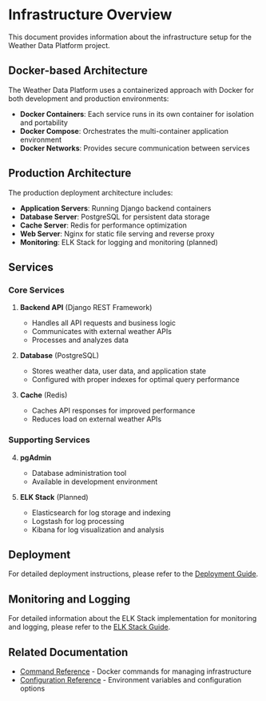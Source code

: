 # Infrastructure Overview

This document provides information about the infrastructure setup for the Weather Data Platform project.

## Docker-based Architecture

The Weather Data Platform uses a containerized approach with Docker for both development and production environments:

- **Docker Containers**: Each service runs in its own container for isolation and portability
- **Docker Compose**: Orchestrates the multi-container application environment
- **Docker Networks**: Provides secure communication between services

## Production Architecture

The production deployment architecture includes:

- **Application Servers**: Running Django backend containers
- **Database Server**: PostgreSQL for persistent data storage
- **Cache Server**: Redis for performance optimization
- **Web Server**: Nginx for static file serving and reverse proxy
- **Monitoring**: ELK Stack for logging and monitoring (planned)

## Services

### Core Services

1. **Backend API** (Django REST Framework)
   - Handles all API requests and business logic
   - Communicates with external weather APIs
   - Processes and analyzes data

2. **Database** (PostgreSQL)
   - Stores weather data, user data, and application state
   - Configured with proper indexes for optimal query performance

3. **Cache** (Redis)
   - Caches API responses for improved performance
   - Reduces load on external weather APIs

### Supporting Services

4. **pgAdmin**
   - Database administration tool
   - Available in development environment

5. **ELK Stack** (Planned)
   - Elasticsearch for log storage and indexing
   - Logstash for log processing
   - Kibana for log visualization and analysis

## Deployment

For detailed deployment instructions, please refer to the [Deployment Guide](../../guides/deployment.md).

## Monitoring and Logging

For detailed information about the ELK Stack implementation for monitoring and logging, please refer to the [ELK Stack Guide](../../guides/elk-stack.md).

## Related Documentation

- [Command Reference](../../reference/commands.md) - Docker commands for managing infrastructure
- [Configuration Reference](../../reference/configuration.md) - Environment variables and configuration options